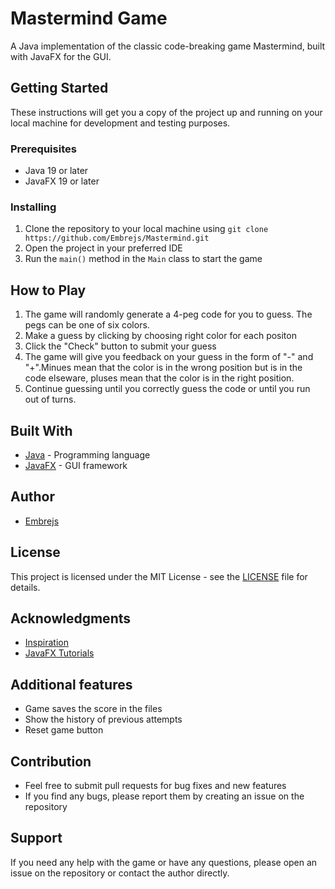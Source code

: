 # Mastermind Game

A Java implementation of the classic code-breaking game Mastermind, built with JavaFX for the GUI.

## Getting Started

These instructions will get you a copy of the project up and running on your local machine for development and testing purposes.

### Prerequisites

- Java 19 or later
- JavaFX 19 or later

### Installing

1. Clone the repository to your local machine using `git clone https://github.com/Embrejs/Mastermind.git`
2. Open the project in your preferred IDE
3. Run the `main()` method in the `Main` class to start the game

## How to Play

1. The game will randomly generate a 4-peg code for you to guess. The pegs can be one of six colors.
2. Make a guess by clicking by choosing right color for each positon
3. Click the "Check" button to submit your guess
4. The game will give you feedback on your guess in the form of "-" and "+".Minues mean that the color is in the wrong position but is in the code elseware, pluses mean that the color is in the right position.
5. Continue guessing until you correctly guess the code or until you run out of turns.

## Built With

- [Java](https://www.java.com/) - Programming language
- [JavaFX](https://openjfx.io/) - GUI framework

## Author

- [Embrejs](https://github.com/Embrejs)

## License

This project is licensed under the MIT License - see the [LICENSE](LICENSE) file for details.

## Acknowledgments

- [Inspiration](https://en.wikipedia.org/wiki/Mastermind_(board_game))
- [JavaFX Tutorials](https://docs.oracle.com/javase/8/javafx/get-started-tutorial/jfx-overview.htm)

## Additional features
- Game saves the score in the files
- Show the history of previous attempts
- Reset game button


## Contribution
- Feel free to submit pull requests for bug fixes and new features
- If you find any bugs, please report them by creating an issue on the repository

## Support
If you need any help with the game or have any questions, please open an issue on the repository or contact the author directly.
